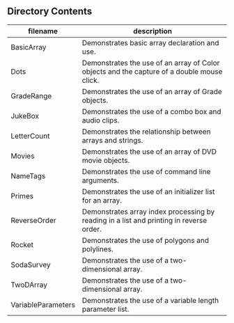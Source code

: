 ## Directory Contents

| filename    | description                                                                                |
| ----------- | -------------------------------------------------------------------------------------------|
| BasicArray  | Demonstrates basic array declaration and use. |
| Dots        | Demonstrates the use of an array of Color objects and the capture of a double mouse click. |
| GradeRange  | Demonstrates the use of an array of Grade objects. |
| JukeBox     | Demonstrates the use of a combo box and audio clips. |
| LetterCount | Demonstrates the relationship between arrays and strings. |
| Movies      | Demonstrates the use of an array of DVD movie objects. |
| NameTags    | Demonstrates the use of command line arguments. | 
| Primes      | Demonstrates the use of an initializer list for an array. |
| ReverseOrder | Demonstrates array index processing by reading in a list and printing in reverse order. |
| Rocket | Demonstrates the use of polygons and polylines. |
| SodaSurvey | Demonstrates the use of a two-dimensional array. |
| TwoDArray | Demonstrates the use of a two-dimensional array. |
| VariableParameters | Demonstrates the use of a variable length parameter list. |
